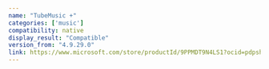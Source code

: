 ```yaml
---
name: "TubeMusic +"
categories: ['music']
compatibility: native
display_result: "Compatible"
version_from: "4.9.29.0"
link: https://www.microsoft.com/store/productId/9PPMDT9N4LS1?ocid=pdpshare
---
```


